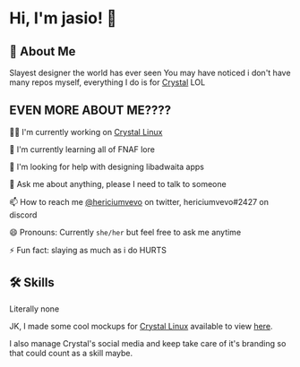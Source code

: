 
# Hi, I'm jasio! 👋


## 🚀 About Me
Slayest designer the world has ever seen
You may have noticed i don't have many repos myself, everything I do is for [Crystal](https://getcryst.al) LOL


## EVEN MORE ABOUT ME????
👩‍💻 I'm currently working on [Crystal Linux](https://getcryst.al)

🧠 I'm currently learning all of FNAF lore

🤔 I'm looking for help with designing libadwaita apps

💬 Ask me about anything, please I need to talk to someone

📫 How to reach me [@hericiumvevo](https://twitter.com/hericiumVEVO) on twitter, hericiumvevo#2427 on discord

😄 Pronouns: Currently `she/her` but feel free to ask me anytime

⚡️ Fun fact: slaying as much as i do HURTS


## 🛠 Skills
Literally none

JK, I made some cool mockups for [Crystal Linux](https://getcryst.al) available to view [here](https://github.com/crystal-linux/demos-mockups).

I also manage Crystal's social media and keep take care of it's branding so that could count as a skill maybe. 
